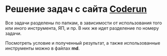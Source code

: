 # Решение задач с сайта [Coderun](https://coderun.yandex.ru/) #

Все задачи разделены по папкам, в зависимости от использования того или иного инструмента, ЯП, и пр. В них же идет разделение по номеру задачи.

Посмотреть условие и полученный результат, а также использованные инструменты можно в файлах **md**.
